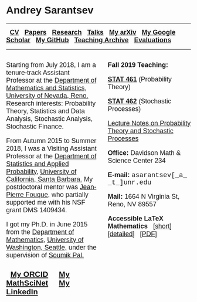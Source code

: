<h1> <font face = "arial"> Andrey Sarantsev </font> </h1>
<hr/>
<b>
<font size = "4" face = "arial">
&nbsp; <a href = "https://asarantsev.github.io/WebArchive/cv.html"> CV</a> &nbsp; 
<a href = "https://asarantsev.github.io/WebArchive/papers.html"> Papers</a> &nbsp; 
<a href = "https://asarantsev.github.io/WebArchive/research.html"> Research</a> &nbsp; 
<a href = "https://asarantsev.github.io/WebArchive/talks.html"> Talks</a> &nbsp; 
<a href = "http://arxiv.org/a/sarantsev_a_1.html"> My arXiv</a> &nbsp; 
<a href = "https://scholar.google.com/citations?user=AFbuANsAAAAJ&hl=en&oi=ao"> My Google Scholar</a> &nbsp; 
<a href = "https://github.com/asarantsev"> My GitHub</a> &nbsp;
<a href = "https://asarantsev.github.io/WebArchive/teaching_archive.html"> Teaching Archive</a> &nbsp; 
<a href = "https://asarantsev.github.io/WebArchive/teaching_evaluations.html"> Evaluations</a>&nbsp; 
</b>
</font>
<hr/>

<div style = "width:50%;float:left;">
<font size="4" face="arial">
<p> Starting from July 2018, I am a tenure-track Assistant Professor at the 
<a href = "http://www.unr.edu/math/"> Department of Mathematics and Statistics,</a> 
<a href = "http://www.unr.edu/"> University of Nevada, Reno.</a> 
Research interests: Probability Theory, Statistics and Data Analysis, Stochastic Analysis, Stochastic Finance. 
</p>
<p> 
From Autumn 2015 to Summer 2018, I was a Visiting Assistant Professor at the 
<a href = "http://www.pstat.ucsb.edu/"> Department of Statistics and Applied Probability,</a>
<a href = "http://www.ucsb.edu/"> University of California, Santa Barbara.</a> 
My postdoctoral mentor was <a href="http://www.pstat.ucsb.edu/faculty/fouque/">Jean-Pierre Fouque,</a> 
who partially supported me with his NSF grant DMS 1409434.
</p>
<p> I got my Ph.D. in June 2015 from the <a href = "http://www.math.washington.edu"> Department of Mathematics,</a>
<a href = "http://www.washington.edu"> University of Washington, Seattle,</a> 
under the supervision of <a href="http://www.math.washington.edu/~soumik/"> 
Soumik Pal.</a> 
</p>
<h3>
&nbsp; <a href = "http://orcid.org/0000-0002-7415-4892"> My ORCID</a> &nbsp; &nbsp;
<a href = "http://www.ams.org/mathscinet/search/author.html?mrauthid=1061889"> My MathSciNet</a> &nbsp; &nbsp;
<a href = "https://www.linkedin.com/in/andrey-sarantsev-0974242a"> My LinkedIn</a> &nbsp; &nbsp;
</h3>
</font>
</div>
 

<div style = "width:5%; float:left;">
<p> </p>
</div>

<div style = "width:45%; float:left;"> 
<font size = "4" face = "arial">
<p> <b> Fall 2019 Teaching:</b> </p>
<p> <a href = "./stat461_au19.html"> <b>STAT 461</b></a> (Probability Theory) </p>
<p> <a href = "./stat462_au19.html"> <b>STAT 462</b></a> (Stochastic Processes) </p>
<p> <a href = "./notes.pdf"> Lecture Notes on Probability Theory 
and Stochastic Processes </a> </p>
<p> <strong> Office: </strong> Davidson Math & Science Center 234 </p>
<p> <strong> E-mail: </strong> <font face = "courier"> asarantsev[_a_ _t_]unr.edu </font> </p>
<p> <strong> Mail: </strong> 1664 N Virginia St, Reno, NV 89557 </p>
<p> <b> Accessible LaTeX Mathematics </b> &nbsp; <a href = "./access.html">[short]</a> 
&nbsp; <a href = "./accessdetail.html">[detailed]</a> &nbsp; 
<a href = "./access.pdf">[PDF]</a>
 </div>
 

